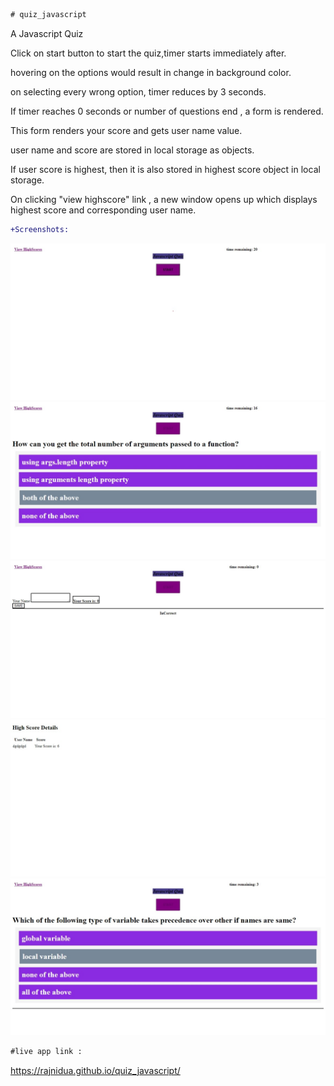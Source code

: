 ``` diff
# quiz_javascript
```

A Javascript Quiz

Click on start button to start the quiz,timer starts immediately after.

hovering on the options would result in change in background color.

on selecting every wrong option, timer reduces by 3 seconds.

If timer reaches 0 seconds or number of questions end , a form is rendered.

This form renders your score and gets user name value.

user name and score are stored in local storage as objects.

If user score is highest, then it is also stored in highest score object in local storage.

On clicking "view highscore" link , a new window opens up which displays highest score and corresponding user name.
``` diff
+Screenshots:
```
![](./Assets/images/screenshot1.jpeg)
![](./Assets/images/screenshot2.jpeg)
![](./Assets/images/screenshot3.jpeg)
![](./Assets/images/screenshot4.jpeg)
![](./Assets/images/screenshot5.jpeg)


``` diff 
#live app link :
```
 https://rajnidua.github.io/quiz_javascript/
